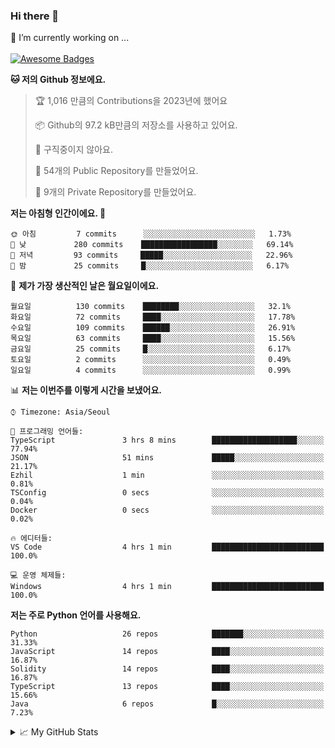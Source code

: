 ### Hi there 👋 
🔭 I’m currently working on ... </br></br>
[![Awesome Badges](https://img.shields.io/badge/Introduce-EN-green.svg)](https://github.com/tlatkdgus1/tlatkdgus1/blob/main/README.md.en)

<!--START_SECTION:waka-->
**🐱 저의 Github 정보에요.** 

> 🏆 1,016 만큼의 Contributions을 2023년에 했어요
 > 
> 📦 Github의 97.2 kB만큼의 저장소를 사용하고 있어요. 
 > 
> 🚫 구직중이지 않아요.
 > 
> 📜 54개의 Public Repository를 만들었어요. 
 > 
> 🔑 9개의 Private Repository를 만들었어요.  

**저는 아침형 인간이에요. 🐤** 

```text
🌞 아침         7 commits      ░░░░░░░░░░░░░░░░░░░░░░░░░   1.73% 
🌆 낮　         280 commits    █████████████████░░░░░░░░   69.14% 
🌃 저녁         93 commits     █████░░░░░░░░░░░░░░░░░░░░   22.96% 
🌙 밤　         25 commits     █░░░░░░░░░░░░░░░░░░░░░░░░   6.17%

```
📅 **제가 가장 생산적인 날은 월요일이에요.** 

```text
월요일          130 commits    ████████░░░░░░░░░░░░░░░░░   32.1% 
화요일          72 commits     ████░░░░░░░░░░░░░░░░░░░░░   17.78% 
수요일          109 commits    ██████░░░░░░░░░░░░░░░░░░░   26.91% 
목요일          63 commits     ████░░░░░░░░░░░░░░░░░░░░░   15.56% 
금요일          25 commits     █░░░░░░░░░░░░░░░░░░░░░░░░   6.17% 
토요일          2 commits      ░░░░░░░░░░░░░░░░░░░░░░░░░   0.49% 
일요일          4 commits      ░░░░░░░░░░░░░░░░░░░░░░░░░   0.99%

```


📊 **저는 이번주를 이렇게 시간을 보냈어요.** 

```text
⌚︎ Timezone: Asia/Seoul

💬 프로그래밍 언어들: 
TypeScript               3 hrs 8 mins        ███████████████████░░░░░░   77.94% 
JSON                     51 mins             █████░░░░░░░░░░░░░░░░░░░░   21.17% 
Ezhil                    1 min               ░░░░░░░░░░░░░░░░░░░░░░░░░   0.81% 
TSConfig                 0 secs              ░░░░░░░░░░░░░░░░░░░░░░░░░   0.04% 
Docker                   0 secs              ░░░░░░░░░░░░░░░░░░░░░░░░░   0.02%

🔥 에디터들: 
VS Code                  4 hrs 1 min         █████████████████████████   100.0%

💻 운영 체제들: 
Windows                  4 hrs 1 min         █████████████████████████   100.0%

```

**저는 주로 Python 언어를 사용해요.** 

```text
Python                   26 repos            ███████░░░░░░░░░░░░░░░░░░   31.33% 
JavaScript               14 repos            ████░░░░░░░░░░░░░░░░░░░░░   16.87% 
Solidity                 14 repos            ████░░░░░░░░░░░░░░░░░░░░░   16.87% 
TypeScript               13 repos            ████░░░░░░░░░░░░░░░░░░░░░   15.66% 
Java                     6 repos             █░░░░░░░░░░░░░░░░░░░░░░░░   7.23%

```



<!--END_SECTION:waka-->

<details>
<summary>📈 My GitHub Stats</summary>
<p align="center"> <img src="https://github-readme-stats.vercel.app/api?username=tlatkdgus1&show_icons=true" alt="tlatkdgus1" />
</details>
